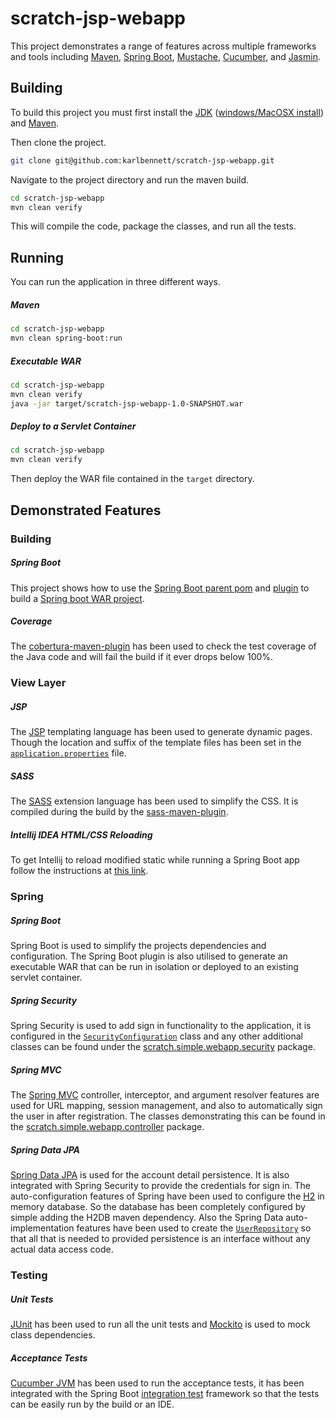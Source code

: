 scratch-jsp-webapp
==================

This project demonstrates a range of features across multiple frameworks and tools including
[Maven](https://maven.apache.org/), [Spring Boot](http://projects.spring.io/spring-boot/),
[Mustache](https://mustache.github.io/), [Cucumber](https://cucumber.io/), and [Jasmin](http://jasmine.github.io/).

## Building

To build this project you must first install the [JDK](http://openjdk.java.net/install/)
([windows/MacOSX install](http://www.oracle.com/technetwork/java/javase/downloads/jdk8-downloads-2133151.html)) and
[Maven](https://maven.apache.org/install.html).

Then clone the project.
```bash
git clone git@github.com:karlbennett/scratch-jsp-webapp.git
```

Navigate to the project directory and run the maven build.
```bash
cd scratch-jsp-webapp
mvn clean verify
```

This will compile the code, package the classes, and run all the tests.

## Running

You can run the application in three different ways.

##### Maven

```bash
cd scratch-jsp-webapp
mvn clean spring-boot:run
```

##### Executable WAR

```bash
cd scratch-jsp-webapp
mvn clean verify
java -jar target/scratch-jsp-webapp-1.0-SNAPSHOT.war
```

##### Deploy to a Servlet Container

```bash
cd scratch-jsp-webapp
mvn clean verify
```

Then deploy the WAR file contained in the `target` directory.

## Demonstrated Features

### Building

##### Spring Boot

This project shows how to use the
[Spring Boot parent pom](https://docs.spring.io/spring-boot/docs/current/reference/html/using-boot-build-systems.html#using-boot-maven-parent-pom)
and [plugin](https://docs.spring.io/spring-boot/docs/current/reference/html/build-tool-plugins-maven-plugin.html) to
build a
[Spring boot WAR project](http://docs.spring.io/spring-boot/docs/current/reference/htmlsingle/#howto-create-a-deployable-war-file).

##### Coverage

The [cobertura-maven-plugin](http://www.mojohaus.org/cobertura-maven-plugin/) has been used to check the test coverage
of the Java code and will fail the build if it ever drops below 100%.

### View Layer

##### JSP

The [JSP](http://www.oracle.com/technetwork/java/javaee/jsp/index.html) templating language has been used to generate 
dynamic pages. Though the location and suffix of the template files has been set in the 
[`application.properties`](src/main/resources/application.properties) file.

##### SASS

The [SASS](http://sass-lang.com/) extension language has been used to simplify the CSS. It is compiled during the build
by the [sass-maven-plugin](http://www.geodienstencentrum.nl/sass-maven-plugin/plugin-info.html).

##### Intellij IDEA HTML/CSS Reloading

To get Intellij to reload modified static while running a Spring Boot app follow the instructions at
[this link](http://garywaddell.com/2015/11/20/spring-boot-intellij-idea-not-reloading-static-content/).

### Spring

##### Spring Boot

Spring Boot is used to simplify the projects dependencies and configuration. The Spring Boot plugin is also utilised to
generate an executable WAR that can be run in isolation or deployed to an existing servlet container.

##### Spring Security

Spring Security is used to add sign in functionality to the application, it is configured in the
[`SecurityConfiguration`](src/main/java/scratch/simple/webapp/SecurityConfiguration.java) class and any other additional
classes can be found under the [scratch.simple.webapp.security](src/main/java/scratch/simple/webapp/security/) package.

##### Spring MVC

The [Spring MVC](http://docs.spring.io/spring/docs/current/spring-framework-reference/html/mvc.html) controller,
interceptor, and argument resolver features are used for URL mapping, session management, and also to automatically sign
the user in after registration. The classes demonstrating this can be found in the
[scratch.simple.webapp.controller](src/main/java/scratch/simple/webapp/controller/) package.

##### Spring Data JPA

[Spring Data JPA](http://projects.spring.io/spring-data-jpa/) is used for the account detail persistence. It is also
integrated with Spring Security to provide the credentials for sign in. The auto-configuration features of Spring have
been used to configure the [H2](http://www.h2database.com/html/main.html) in memory database. So the database has been
completely configured by simple adding the H2DB maven dependency. Also the Spring Data auto-implementation features have
been used to create the [`UserRepository`](src/main/java/scratch/simple/webapp/data/UserRepository.java) so that all
that is needed to provided persistence is an interface without any actual data access code.

### Testing

##### Unit Tests

[JUnit](http://junit.org/) has been used to run all the unit tests and [Mockito](http://mockito.org/) is used to mock
class dependencies.

##### Acceptance Tests

[Cucumber JVM](https://cucumber.io/docs/reference/jvm)  has been used to run the acceptance tests, it has been
integrated with the Spring Boot
[integration test](https://docs.spring.io/spring-boot/docs/current/reference/html/boot-features-testing.html) framework
so that the tests can be easily run by the build or an IDE.